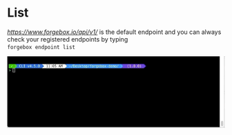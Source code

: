 # List

_https://www.forgebox.io/api/v1/_ is the default endpoint and you can always check your registered endpoints by typing  
`forgebox endpoint list`

![](../../.gitbook/assets/forgebox-endpoint-default-list.gif)

